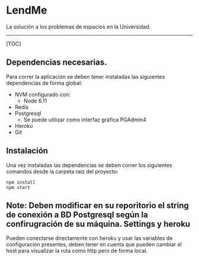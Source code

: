 LendMe
===================


La solución a los problemas de espacios en la Universidad.

----------
[TOC]

Dependencias necesarias.
-------------

Para correr la aplicación se deben tener instaladas las siguientes dependencias de forma global:

* NVM configurado con:
	* Node 6.11
* Redis
* Postgresql
	* Se puede utilizar como interfaz gráfica PGAdmin4
* Heroku
* Git

Instalación
-------------

Una vez instaladas las dependencias se deben correr los siguientes comandos desde la carpeta raíz del proyecto:

```
npm install
npm start
```
 **Note:** Deben modificar en su reporitorio el string de conexión a BD Postgresql según la confirugración de su máquina.
Settings y heroku
-------------

Pueden conectarse directamente con heroku y usar las variables de configuración presentes, deben tener en cuenta que pueden cambiar el host para visualizar la ruta como http pero de forma local.